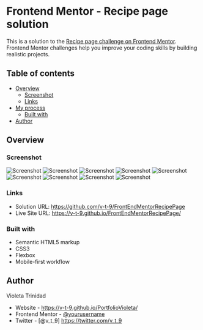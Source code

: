 # Frontend Mentor - Recipe page solution

This is a solution to the [Recipe page challenge on Frontend Mentor](https://www.frontendmentor.io/challenges/recipe-page-KiTsR8QQKm). Frontend Mentor challenges help you improve your coding skills by building realistic projects. 

## Table of contents

- [Overview](#overview)
  - [Screenshot](#screenshot)
  - [Links](#links)
- [My process](#my-process)
  - [Built with](#built-with)
- [Author](#author)


## Overview

### Screenshot

![Screenshot](assets/screen1.png)
![Screenshot](assets/screen2.png)
![Screenshot](assets/screen3.png)
![Screenshot](assets/screen4.png)
![Screenshot](assets/screen5.jpg)
![Screenshot](assets/screen6.jpg)
![Screenshot](assets/screen7.jpg)
![Screenshot](assets/screen8.jpg)
![Screenshot](assets/screen9.jpg)

### Links

- Solution URL: https://github.com/v-t-9/FrontEndMentorRecipePage
- Live Site URL: https://v-t-9.github.io/FrontEndMentorRecipePage/

### Built with

- Semantic HTML5 markup
- CSS3
- Flexbox
- Mobile-first workflow

## Author
Violeta Trinidad
- Website - https://v-t-9.github.io/PortfolioVioleta/
- Frontend Mentor - [@yourusername](https://www.frontendmentor.io/profile/yourusername)
- Twitter - [@v_t_9] https://twitter.com/v_t_9





